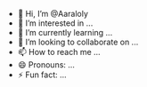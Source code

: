 - 👋 Hi, I’m @Aaraloly
- 👀 I’m interested in ...
- 🌱 I’m currently learning ...
- 💞️ I’m looking to collaborate on ...
- 📫 How to reach me ...
- 😄 Pronouns: ...
- ⚡ Fun fact: ...

<!---
Aaraloly/Aaraloly is a ✨ special ✨ repository because its `README.md` (this file) appears on your GitHub profile.
You can click the Preview link to take a look at your changes.
--->
